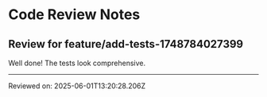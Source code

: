 # Code Review Notes

## Review for feature/add-tests-1748784027399

Well done! The tests look comprehensive.

---
Reviewed on: 2025-06-01T13:20:28.206Z